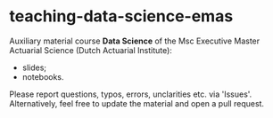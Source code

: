 # teaching-data-science-emas
Auxiliary material course **Data Science** of the Msc Executive Master Actuarial Science (Dutch Actuarial Institute):
- slides; 
- notebooks.


Please report questions, typos, errors, unclarities etc. via 'Issues'. Alternatively, feel free to update the material and open a pull request.
